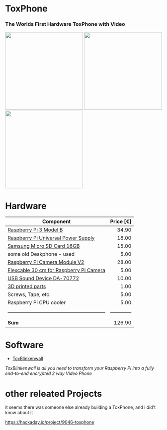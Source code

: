 # ToxPhone
### The Worlds First Hardware ToxPhone with Video


<img src="https://raw.githubusercontent.com/zoff99/ToxPhone/ToxPhone_v1.0/doc/images/ToxPhone_promo_001.png" width="250" />&nbsp;<img src="https://raw.githubusercontent.com/zoff99/ToxPhone/ToxPhone_v1.0/doc/images/ToxPhone_promo_002.png" height="250" /><br>
<img src="https://raw.githubusercontent.com/zoff99/ToxPhone/ToxPhone_v1.0/doc/images/ToxPhone_promo_003.png" width="250" />

# Hardware

| Component   |Price [€]     |
| ----------- | ---:|
| [Raspberry Pi 3 Model B](https://www.raspberrypi.org/products/raspberry-pi-3-model-b/)| 34.90 | 
| [Raspberry Pi Universal Power Supply](https://www.raspberrypi.org/products/raspberry-pi-universal-power-supply/)| 18.00 | 
| [Samsung Micro SD Card 16GB](https://www.amazon.de/Samsung-Micro-Class-Speicherkarte-Adapter/dp/B06XFSZGCC/)| 15.00 | 
| some old Deskphone - used| 5.00| 
| [Raspberry Pi Camera Module V2](https://www.raspberrypi.org/products/camera-module-v2/)|28.00 | 
| [Flexcable 30 cm for Raspberry Pi Camera](https://www.amazon.de/gp/product/B01NAXKTDP)| 5.00 | 
| [USB Sound Device DA-70772](https://www.amazon.de/gp/product/B000FIH4FQ)| 10.00| 
| [3D printed parts](https://github.com/zoff99/ToxPhone/tree/master/3D_printer_parts/)| 1.00| 
| Screws, Tape, etc.| 5.00| 
| Raspberry Pi CPU cooler| 5.00| 
| <hr> | <hr> |
| **Sum** | 126.90|

# Software

* [ToxBlinkenwall](https://github.com/zoff99/ToxBlinkenwall)

*ToxBlinkenwall is all you need to transform your Raspberry Pi into a fully end-to-end encrypted 2 way Video Phone*

# other releated Projects

it seems there was someone else already building a ToxPhone, and i did't know about it

https://hackaday.io/project/9046-toxphone
